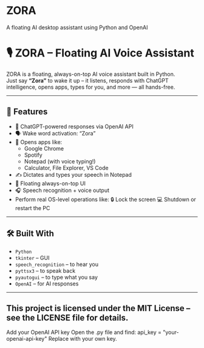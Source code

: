 # ZORA
A floating AI desktop assistant using Python and OpenAI
# 🎙️ ZORA – Floating AI Voice Assistant

ZORA is a floating, always-on-top AI voice assistant built in Python.  
Just say **“Zora”** to wake it up – it listens, responds with ChatGPT intelligence, opens apps, types for you, and more — all hands-free.

---

## 🚀 Features

- 🧠 ChatGPT-powered responses via OpenAI API
- 🗣️ Wake word activation: “Zora”
- 📂 Opens apps like:
  - Google Chrome
  - Spotify
  - Notepad (with voice typing!)
  - Calculator, File Explorer, VS Code
- ✍️ Dictates and types your speech in Notepad
- 📌 Floating always-on-top UI
- 🎧 Speech recognition + voice output
- Perform real OS-level operations like:
   🔒 Lock the screen
   💻 Shutdown or restart the PC
  
---

## 🛠️ Built With

- `Python`
- `tkinter` – GUI
- `speech_recognition` – to hear you
- `pyttsx3` – to speak back
- `pyautogui` – to type what you say
- `OpenAI` – for AI responses
  

---
This project is licensed under the MIT License – see the LICENSE file for details.
---
Add your OpenAI API key
Open the .py file and find:
api_key = "your-openai-api-key"
Replace with your own key.

